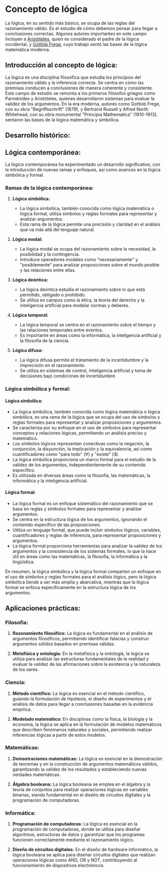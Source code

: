 # Concepto de lógica

La lógica, en su sentido más básico, se ocupa de las reglas del razonamiento válido. Es el estudio de cómo debemos pensar para llegar a conclusiones correctas. Algunos autores importantes en este campo incluyen a [Aristóteles](), quien es considerado el padre de la lógica occidental, y [Gottlob Frege](), cuyo trabajo sentó las bases de la lógica matemática moderna.

## Introducción al concepto de lógica:
La lógica es una disciplina filosófica que estudia los principios del razonamiento válido y la inferencia correcta. Se centra en cómo las premisas conducen a conclusiones de manera coherente y consistente. Este campo de estudio se remonta a los primeros filósofos griegos como Parménides y Aristóteles, quienes desarrollaron sistemas para evaluar la validez de los argumentos. En la era moderna, autores como Gottlob Frege, con su obra "Begriffsschrift" (1879), y Bertrand Russell y Alfred North Whitehead, con su obra monumental "Principia Mathematica" (1910-1913), sentaron las bases de la lógica matemática y simbólica.

## Desarrollo histórico:
<demo-component/>


## Lógica contemporánea:

 La lógica contemporánea ha experimentado un desarrollo significativo, con la introducción de nuevas ramas y enfoques, así como avances en la lógica simbólica y formal.

 
### Ramas de la lógica contemporánea:

1. **Lógica simbólica:**
   - La lógica simbólica, también conocida como lógica matemática o lógica formal, utiliza símbolos y reglas formales para representar y analizar argumentos.
   - Esta rama de la lógica permite una precisión y claridad en el análisis que va más allá del lenguaje natural.

2. **Lógica modal:**
   - La lógica modal se ocupa del razonamiento sobre la necesidad, la posibilidad y la contingencia.
   - Introduce operadores modales como "necesariamente" y "posiblemente" para analizar proposiciones sobre el mundo posible y las relaciones entre ellas.

3. **Lógica deóntica:**
   - La lógica deóntica estudia el razonamiento sobre lo que está permitido, obligado o prohibido.
   - Se utiliza en campos como la ética, la teoría del derecho y la inteligencia artificial para modelar normas y deberes.

4. **Lógica temporal:**
   - La lógica temporal se centra en el razonamiento sobre el tiempo y las relaciones temporales entre eventos.
   - Es importante en áreas como la informática, la inteligencia artificial y la filosofía de la ciencia.

5. **Lógica difusa:**
   - La lógica difusa permite el tratamiento de la incertidumbre y la imprecisión en el razonamiento.
   - Se utiliza en sistemas de control, inteligencia artificial y toma de decisiones bajo condiciones de incertidumbre.

### Lógica simbólica y formal:

#### Lógica simbólica:

- La lógica simbólica, también conocida como lógica matemática o lógica simbólica, es una rama de la lógica que se ocupa del uso de símbolos y reglas formales para representar y analizar proposiciones y argumentos.
- Se caracteriza por su enfoque en el uso de símbolos para representar conceptos y relaciones lógicas, permitiendo un análisis preciso y matemático.
- Los símbolos lógicos representan conectivas como la negación, la conjunción, la disyunción, la implicación y la equivalencia, así como cuantificadores como "para todo" (∀) y "existe" (∃).
- La lógica simbólica proporciona un marco formal para el estudio de la validez de los argumentos, independientemente de su contenido específico.
- Es utilizada en diversas áreas como la filosofía, las matemáticas, la informática y la inteligencia artificial.

#### Lógica formal:

- La lógica formal es un enfoque sistemático del razonamiento que se basa en reglas y símbolos formales para representar y analizar argumentos.
- Se centra en la estructura lógica de los argumentos, ignorando el contenido específico de las proposiciones.
- Utiliza un lenguaje formal, que puede incluir símbolos lógicos, variables, cuantificadores y reglas de inferencia, para representar proposiciones y argumentos.
- La lógica formal proporciona herramientas para analizar la validez de los argumentos y la consistencia de los sistemas formales, lo que la hace útil en áreas como las matemáticas, la filosofía, la informática y la lingüística.

En resumen, la lógica simbólica y la lógica formal comparten un enfoque en el uso de símbolos y reglas formales para el análisis lógico, pero la lógica simbólica tiende a ser más amplia y abarcativa, mientras que la lógica formal se enfoca específicamente en la estructura lógica de los argumentos.

## Aplicaciones prácticas:

### Filosofía:

1. **Razonamiento filosófico:** La lógica es fundamental en el análisis de argumentos filosóficos, permitiendo identificar falacias y construir argumentos sólidos basados en premisas válidas.

2. **Metafísica y ontología:** En la metafísica y la ontología, la lógica se utiliza para analizar las estructuras fundamentales de la realidad y evaluar la validez de las afirmaciones sobre la existencia y la naturaleza de los seres.

### Ciencia:

1. **Método científico:** La lógica es esencial en el método científico, guiando la formulación de hipótesis, el diseño de experimentos y el análisis de datos para llegar a conclusiones basadas en la evidencia empírica.

2. **Modelado matemático:** En disciplinas como la física, la biología y la economía, la lógica se aplica en la formulación de modelos matemáticos que describen fenómenos naturales y sociales, permitiendo realizar inferencias lógicas a partir de estos modelos.

### Matemáticas:

1. **Demostraciones matemáticas:** La lógica es esencial en la demostración de teoremas y en la construcción de argumentos matemáticos válidos, garantizando la validez de los resultados y estableciendo nuevas verdades matemáticas.

2. **Álgebra booleana:** La lógica booleana se emplea en el álgebra y la teoría de conjuntos para realizar operaciones lógicas en variables binarias, siendo fundamental en el diseño de circuitos digitales y la programación de computadoras.

### Informática:

1. **Programación de computadoras:** La lógica es esencial en la programación de computadoras, donde se utiliza para diseñar algoritmos, estructuras de datos y garantizar que los programas funcionen correctamente mediante el razonamiento lógico.

2. **Diseño de circuitos digitales:** En el diseño de hardware informático, la lógica booleana se aplica para diseñar circuitos digitales que realizan operaciones lógicas como AND, OR y NOT, contribuyendo al funcionamiento de dispositivos electrónicos.

